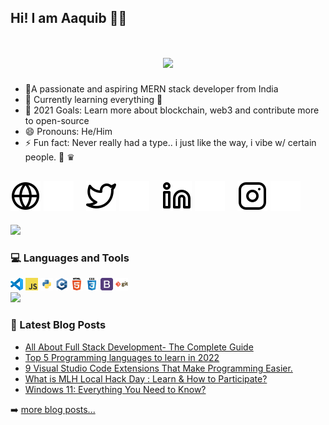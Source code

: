 ## Hi! I am Aaquib 👨‍💻 

<h1 align="center">
  <a href="#">
    <img src="https://readme-typing-svg.herokuapp.com/?lines=Never,+really+had+a+type...;i+just+like+the+way...;i+vibe+w/+certain+people+♛&center=true&size=20">
  </a>
</h1>

<!-- Driven Undergraduate student Currently in 2nd year with exceptional communication and analytics skills.
I am a Open-Source enthusiast, blogger and skilled in Front-End development. Currently learning Blockchain. 😊  -->

- 🔭A passionate and aspiring MERN stack developer from India
- 🌱 Currently learning everything 🤣
- 🤝 2021 Goals: Learn more about blockchain, web3 and contribute more to open-source
- 😄 Pronouns: He/Him
- ⚡ Fun fact: Never really had a type.. i just like the way, i vibe w/ certain people. 🖤 ♛

<!-- <div align="left">
 <a href="https://twitter.com/dev_aaquib">
    <img src="https://img.shields.io/twitter/follow/dev_aaquib" />
  </a>
  
  <a href="https://www.instagram.com/ali.aaquib_/">
    <img src="https://img.shields.io/badge/Instagram-pink" />
  </a>
  
   <a href="https://aaquibdev.medium.com/">
    <img src="https://img.shields.io/badge/Medium-black" />
  </a>
  
   <a href="https://linkedin.com/in/aaquib-ali" />
    <img src="https://img.shields.io/badge/Linkedin-blue" />
  </a>
 </div> -->
[![website](./img/globe-light.svg)](https://aaquibaliportfolio.vercel.app#gh-light-mode-only)
[![website](./img/globe-dark.svg)](https://aaquibaliportfolio.vercel.app#gh-dark-mode-only)
&nbsp;&nbsp;
[![website](./img/twitter-light.svg)](https://twitter.com/dev_aaquib#gh-light-mode-only)
[![website](./img/twitter-dark.svg)](https://twitter.com/dev_aaquib#gh-dark-mode-only)
&nbsp;&nbsp;
[![website](./img/linkedin-light.svg)](https://linkedin.com/in/aaquib-ali#gh-light-mode-only)
[![website](./img/linkedin-dark.svg)](https://linkedin.com/in/aaquib-ali#gh-dark-mode-only)
&nbsp;&nbsp;
[![website](./img/instagram-light.svg)](https://instagram.com/ali.aaquib_#gh-light-mode-only)
[![website](./img/instagram-dark.svg)](https://instagram.com/ali.aaquib_#gh-dark-mode-only)
------------------

<div align="left">
  <img src="https://github-readme-stats.vercel.app/api?username=devaaquib&show_icons=true&theme=tokyonight" />
</div>

### 💻 Languages and Tools

<code><img height="20" src="https://raw.githubusercontent.com/github/explore/80688e429a7d4ef2fca1e82350fe8e3517d3494d/topics/visual-studio-code/visual-studio-code.png"></code>
<code><img height="20" src="https://raw.githubusercontent.com/github/explore/80688e429a7d4ef2fca1e82350fe8e3517d3494d/topics/javascript/javascript.png"></code>
<code><img height="20" src="https://raw.githubusercontent.com/github/explore/80688e429a7d4ef2fca1e82350fe8e3517d3494d/topics/python/python.png"></code>
<code><img height="20" src="https://raw.githubusercontent.com/github/explore/80688e429a7d4ef2fca1e82350fe8e3517d3494d/topics/cpp/cpp.png"></code>
<code><img height = "20" src = "https://raw.githubusercontent.com/github/explore/80688e429a7d4ef2fca1e82350fe8e3517d3494d/topics/html/html.png"></code>
<code><img height = "20" src = "https://raw.githubusercontent.com/github/explore/80688e429a7d4ef2fca1e82350fe8e3517d3494d/topics/css/css.png"></code>
<code><img height = "20" src = "https://raw.githubusercontent.com/github/explore/80688e429a7d4ef2fca1e82350fe8e3517d3494d/topics/bootstrap/bootstrap.png"></code>
<code><img height="20" src="https://raw.githubusercontent.com/github/explore/80688e429a7d4ef2fca1e82350fe8e3517d3494d/topics/git/git.png"></code>
<code> <img height="20" src="https://www.freepnglogos.com/uploads/logo-mysql-png/logo-mysql-mysql-logo-png-images-are-download-crazypng-21.png"> </code>

<!--   [<img src="https://img.shields.io/badge/github-%23333.svg?&style=for-the-badge&logo=github&logoColor=white" />](https://www.github.com/irsayvid)  -->

### 📕 Latest Blog Posts
<!-- BLOG-POST-LIST:START -->
- [All About Full Stack Development- The Complete Guide](https://enlear.academy/all-about-full-stack-development-the-complete-guide-3eab236046d9?source=rss-ab31787d3f79------2)
- [Top 5 Programming languages to learn in 2022](https://enlear.academy/top-5-programming-languages-to-learn-in-2022-27f5d21ca6bc?source=rss-ab31787d3f79------2)
- [9 Visual Studio Code Extensions That Make Programming Easier.](https://medium.com/geekculture/9-visual-studio-code-extensions-that-make-programming-easier-6bbdacc15b6?source=rss-ab31787d3f79------2)
- [What is MLH Local Hack Day : Learn &amp; How to Participate?](https://aaquibdev.medium.com/what-is-mlh-local-hack-day-learn-how-to-participate-daf84fde173c?source=rss-ab31787d3f79------2)
- [Windows 11: Everything You Need to Know?](https://aaquibdev.medium.com/windows-11-everything-you-need-to-know-9b82d308f062?source=rss-ab31787d3f79------2)
<!-- BLOG-POST-LIST:END -->

<!-- BLOG-POST-LIST:START
- [All About Full Stack Development - The Complete Guide](https://enlear.academy/all-about-full-stack-development-the-complete-guide-3eab236046d9)
- [Top 5 Programming languages to learn in 2022](https://medium.com/geekculture/top-5-programming-languages-to-learn-in-2022-27f5d21ca6bc)
- [9 Visual Studio Code Extensions That Make Programming Easier.](https://medium.com/geekculture/9-visual-studio-code-extensions-that-make-programming-easier-6bbdacc15b6)
- [Getting started with Git & GitHub : The complete beginners guide?](https://aaquibdev.medium.com/getting-started-with-git-github-the-complete-beginners-guide-d4430b36a224)
- [CSS Practices To Avoid as a Web Developer?](https://enlear.academy/5-css-practices-to-avoid-as-a-web-developer-d7645fb51d53)
<!-- BLOG-POST-LIST:END -->

➡️ [more blog posts...](https://aaquibdev.medium.com/)
